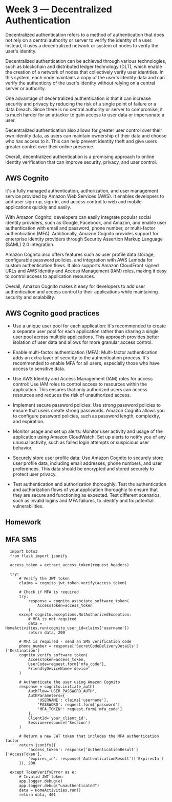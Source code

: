 # Week 3 — Decentralized Authentication

Decentralized authentication refers to a method of authentication that does not rely on a central authority or server to verify the identity of a user. Instead, it uses a decentralized network or system of nodes to verify the user's identity.

Decentralized authentication can be achieved through various technologies, such as blockchain and distributed ledger technology (DLT), which enable the creation of a network of nodes that collectively verify user identities. In this system, each node maintains a copy of the user's identity data and can verify the authenticity of the user's identity without relying on a central server or authority.

One advantage of decentralized authentication is that it can increase security and privacy by reducing the risk of a single point of failure or a data breach. Since there is no central authority or server to compromise, it is much harder for an attacker to gain access to user data or impersonate a user.

Decentralized authentication also allows for greater user control over their own identity data, as users can maintain ownership of their data and choose who has access to it. This can help prevent identity theft and give users greater control over their online presence.

Overall, decentralized authentication is a promising approach to online identity verification that can improve security, privacy, and user control.

## AWS Cognito

it's a fully managed authentication, authorization, and user management service provided by Amazon Web Services (AWS). It enables developers to add user sign-up, sign-in, and access control to web and mobile applications quickly and easily.

With Amazon Cognito, developers can easily integrate popular social identity providers, such as Google, Facebook, and Amazon, and enable user authentication with email and password, phone number, or multi-factor authentication (MFA). Additionally, Amazon Cognito provides support for enterprise identity providers through Security Assertion Markup Language (SAML) 2.0 integration.

Amazon Cognito also offers features such as user profile data storage, configurable password policies, and integration with AWS Lambda for custom authentication flows. It also supports Amazon CloudFront signed URLs and AWS Identity and Access Management (IAM) roles, making it easy to control access to application resources.

Overall, Amazon Cognito makes it easy for developers to add user authentication and access control to their applications while maintaining security and scalability.

## AWS Cognito good practices

+ Use a unique user pool for each application: It's recommended to create a separate user pool for each application rather than sharing a single user pool across multiple applications. This approach provides better isolation of user data and allows for more granular access control.

+ Enable multi-factor authentication (MFA): Multi-factor authentication adds an extra layer of security to the authentication process. It's recommended to enable MFA for all users, especially those who have access to sensitive data.

+ Use AWS Identity and Access Management (IAM) roles for access control: Use IAM roles to control access to resources within the application. This ensures that only authorized users can access resources and reduces the risk of unauthorized access.

+ Implement secure password policies: Use strong password policies to ensure that users create strong passwords. Amazon Cognito allows you to configure password policies, such as password length, complexity, and expiration.

+ Monitor usage and set up alerts: Monitor user activity and usage of the application using Amazon CloudWatch. Set up alerts to notify you of any unusual activity, such as failed login attempts or suspicious user behavior.

+ Securely store user profile data: Use Amazon Cognito to securely store user profile data, including email addresses, phone numbers, and user preferences. This data should be encrypted and stored securely to protect user privacy.

+ Test authentication and authorization thoroughly: Test the authentication and authorization flows of your application thoroughly to ensure that they are secure and functioning as expected. Test different scenarios, such as invalid logins and MFA failures, to identify and fix potential vulnerabilities.

## Homework

## MFA SMS

      import boto3
      from flask import jsonify
      
      access_token = extract_access_token(request.headers)

      try:
          # Verify the JWT token
          claims = cognito_jwt_token.verify(access_token)

          # Check if MFA is required
          try:
              response = cognito.associate_software_token(
                  AccessToken=access_token
              )
          except cognito.exceptions.NotAuthorizedException:
              # MFA is not required
              data = HomeActivities.run(cognito_user_id=claims['username'])
              return data, 200

          # MFA is required - send an SMS verification code
          phone_number = response['SecretCodeDeliveryDetails']['Destination']
          cognito.verify_software_token(
              AccessToken=access_token,
              UserCode=request.form['mfa_code'],
              FriendlyDeviceName='device'
          )

          # Authenticate the user using Amazon Cognito
          response = cognito.initiate_auth(
              AuthFlow='USER_PASSWORD_AUTH',
              AuthParameters={
                  'USERNAME': claims['username'],
                  'PASSWORD': request.form['password'],
                  'MFA_TOKEN': request.form['mfa_code']
              },
              ClientId='your_client_id',
              Session=response['Session']
          )

          # Return a new JWT token that includes the MFA authentication factor
          return jsonify({
              'access_token': response['AuthenticationResult']['AccessToken'],
              'expires_in': response['AuthenticationResult']['ExpiresIn']
          }), 200

      except TokenVerifyError as e:
          # Invalid JWT token
          app.logger.debug(e)
          app.logger.debug("unauthenticated")
          data = HomeActivities.run()
          return data, 401

